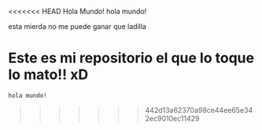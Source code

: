 <<<<<<< HEAD
Hola Mundo!
hola mundo!

esta mierda no me puede ganar que ladilla

Este es mi repositorio el que lo toque lo mato!! xD
=======
	hola mundo!
>>>>>>> 442d13a62370a98ce44ee65e342ec9010ec11429
